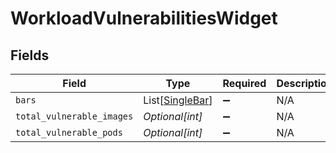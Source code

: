 # WorkloadVulnerabilitiesWidget


## Fields

| Field                                               | Type                                                | Required                                            | Description                                         |
| --------------------------------------------------- | --------------------------------------------------- | --------------------------------------------------- | --------------------------------------------------- |
| `bars`                                              | List[[SingleBar](../../models/shared/singlebar.md)] | :heavy_minus_sign:                                  | N/A                                                 |
| `total_vulnerable_images`                           | *Optional[int]*                                     | :heavy_minus_sign:                                  | N/A                                                 |
| `total_vulnerable_pods`                             | *Optional[int]*                                     | :heavy_minus_sign:                                  | N/A                                                 |